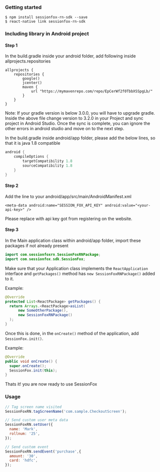 ### Getting started

```
$ npm install sessionfox-rn-sdk --save
$ react-native link sessionfox-rn-sdk
```

### Including library in Android project

#### Step 1
In the build.gradle inside your android folder, add following inside allprojects.repositories
```
allprojects {
    repositories {
        google()
        jcenter()
        maven {
            url "https://mymavenrepo.com/repo/EpCerWf2f0TbbXSSpgLb/"
        }
    }
}
```
Note: If your gradle version is below 3.0.0, you will have to upgrade gradle. Inside the above file change version to 3.2.0 in your Project and sync project in Android Studio. Once the sync is complete, you can ignore the other errors in android studio and move on to the next step.

In the build.gradle inside android/app folder, please add the below lines, so that it is java 1.8 compatible
```java
android {
    compileOptions {
        targetCompatibility 1.8
        sourceCompatibility 1.8
    }
}
```

#### Step 2
Add the line to your android/app/src/main/AndroidManifest.xml
```
<meta-data android:name="SESSION_FOX_API_KEY" android:value="<your-api-key>" />
```
Please replace with api key got from registering on the website.

#### Step 3
In the Main application class within android/app folder, import these packages if not already present
```java
import com.sessionfoxrn.SessionFoxRNPackage;
import com.sessionfox.sdk.SessionFox;
```
Make sure that your Application class implements the `ReactApplication` interface and `getPackages()` method has `new SessionFoxRNPackage()` added to it.

Example:

```java
@Override
protected List<ReactPackage> getPackages() {
  return Arrays.<ReactPackage>asList(
      new SomeOtherPackage(),
      new SessionFoxRNPackage()
  );
}
```
Once this is done, in the `onCreate()` method of the application, add ```SessionFox.init()```.

Example:
```java
@Override
public void onCreate() {
  super.onCreate();
  SessionFox.init(this);
}
```

Thats it! you are now ready to use SessionFox

### Usage
```javascript
// Tag screen name visited
SessionFoxRN.tagScreenName('com.sample.CheckoutScreen');

// Send custom user meta data
SessionFoxRN.setUser({
  name: 'Mark',
  rollnum: '25',
});

// Send custom event
SessionFoxRN.sendEvent('purchase',{
  amount: '30',
  card: 'hdfc',
});
```
